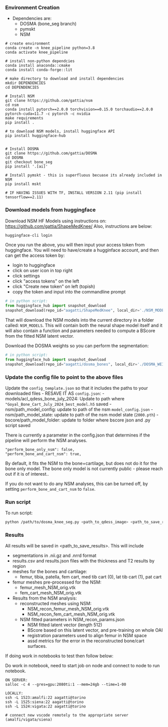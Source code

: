 ### Environment Creation

- Dependencies are: 
    - DOSMA (bone_seg branch)
    - pymskt
    - NSM
```
# create environment
conda create -n knee_pipeline python=3.8
conda activate knee_pipeline

# install non-python dependcies
conda install anaconda::cmake
conda install conda-forge::lit

# make directory to download and install dependencies
mkdir DEPENDENCIES
cd DEPENDENCIES

# Install NSM 
git clone https://github.com/gattia/nsm
cd nsm
conda install pytorch==2.0.0 torchvision==0.15.0 torchaudio==2.0.0 pytorch-cuda=11.7 -c pytorch -c nvidia
make requirements
pip install .

# to download NSM models, install huggingface API
pip install huggingface-hub


# Install DOSMA
git clone https://github.com/gattia/DOSMA
cd DOSMA
git checkout bone_seg
pip install '.[ai]'

# Install pymskt - this is superfluous becuase its already included in NSM
pip install mskt

# IF HAVING ISSUES WITH TF, INSTALL VERSION 2.11 (pip install tensorflow==2.11)
```

### Download models from huggingface

Download NSM HF Models using instructions on: https://github.com/gattia/ShapeMedKnee/
Also, instructions are below: 
```bash
huggingface-cli login
```

Once you run the above, you will then input your access token from huggingface.
You will need to have/create a hugginface account, and then can get the access
token by:
- login to huggingface
- click on user icon in top right
- click settings
- click "access tokens" on the left 
- click "Create new token" on left (topish)
- copy the token and input into the commandline prompt

```python
# in python script: 
from huggingface_hub import snapshot_download
snapshot_download(repo_id="aagatti/ShapeMedKnee", local_dir='./NSM_MODELS')
```
That will download the NSM models into the current directory in a folder
called: `NSM_MODELS`. This will contain both the neural shape model itself
and it will also contain a function and parameters needed to compute a BScore
from the fitted NSM latent vector. 

Download the DOSMA weights so you can perform the segmentation:

```python
# in python script: 
from huggingface_hub import snapshot_download
snapshot_download(repo_id="aagatti/dosma_bones", local_dir='./DOSMA_WEIGHTS')
```

### Update the config file to point to the above files

Update the `config_template.json` so that it includes the paths to your
downloaded files - RESAVE IT AS `config.json`:
    - models/acl_qdess_bone_july_2024: Update to path where `"Goyal_Bone_Cart_July_2024_best_model.h5` saved
    - nsm/path_model_config: update to path of the nsm `model_config.json`
    - nsm/path_model_state: update to path of the nsm model state (`2000.pth`)
    - bscore/path_model_folder: update to folder where bscore json and .py script saved

There is currently a parameter in the config.json that 
determines if the pipeline will perform the NSM analyses. 
```
"perform_bone_only_nsm": false,
"perform_bone_and_cart_nsm": true,
```

By default, it fits the NSM to the bone+cartilage, but does
not do it for the bone only model. The bone only model is
not currently public - please reach out if it is of interest.. 

If you do not want to do any NSM analyses, this can be turned
off, by setting `perform_bone_and_cart_nsm` to `false`.



### Run script
To run script: 
```bash
python /path/to/dosma_knee_seg.py <path_to_qdess_image> <path_to_save_results>
```

### Results

All results will be saved in <path_to_save_results>. This will include
- segmentations in .nii.gz and .nrrd format
- results.csv and results.json files with the thickness and T2 results by region
- meshes for the bones and cartilage: 
    - femur, tibia, patella, fem cart, med tib cart (0), lat tib cart (1), pat cart
- femur meshes pre-processed for the NSM:
    - femur_mesh_NSM_orig.vtk
    - fem_cart_mesh_NSM_orig.vtk
- Results from the NSM analysis:
    - reconstructed meshes using NSM:
        - NSM_recon_femur_mesh_NSM_orig.vtk
        - NSM_recon_fem_cart_mesh_NSM_orig.vtk
    - NSM fitted parameters in NSM_recon_params.json
        - NSM fitted latent vector (length 512)
        - BScore based on this latent vector, and pre-training on whole OAI
        - registration parameters used to align femur in NSM space
        - assd metrics for the error in the reconstructed bone/cart surfaces. 




If doing work in notebooks to test then follow below: 

Do work in notebook, need to start job on node and connect to node to run notebook. 
```
ON SERVER: 
salloc -c 4 --gres=gpu:2080ti:1 --mem=24gb --time=1-00

LOCALLY: 
ssh -L 1523:amalfi:22 aagatti@torino
ssh -L 1525:siena:22 aagatti@torino
ssh -L 1524:vigata:22 aagatti@torino

# connect new vscode remotely to the appropriate server (amalfi/vigata/siena)

```